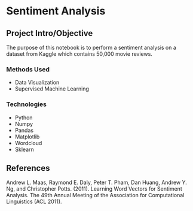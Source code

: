 # Sentiment Analysis

## Project Intro/Objective
The purpose of this notebook is to perform a sentiment analysis on a dataset from Kaggle which contains 50,000 movie reviews.

### Methods Used
* Data Visualization
* Supervised Machine Learning

### Technologies
* Python
* Numpy
* Pandas
* Matplotlib
* Wordcloud
* Sklearn

## References
Andrew L. Maas, Raymond E. Daly, Peter T. Pham, Dan Huang, Andrew Y. Ng, and Christopher Potts. (2011). Learning Word Vectors for Sentiment Analysis. The 49th Annual Meeting of the Association for Computational Linguistics (ACL 2011).
